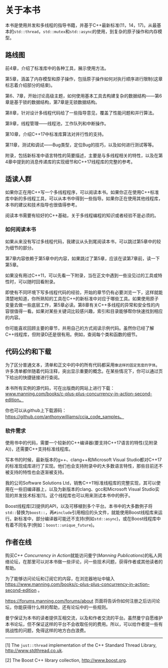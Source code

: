 # 关于本书

本书是使用并发和多线程的指导书籍，并基于C++最新标准(11，14，17)。从最基本的`std::thread`，`std::mutex`和`std::async`的使用，到复杂的原子操作和内存模型。

## 路线图

前4章，介绍了标准库中的各种工具，展示使用方法。

第5章，涵盖了内存模型和原子操作，包括原子操作如何对执行顺序进行限制(这章标志着介绍部分的结束)。

第6、7章，开始讨论高级主题，如何使用基本工具去构建复杂的数据结构——第6章是基于锁的数据结构，第7章是无锁数据结构。

第8章，针对设计多线程代码给了一些指导意见，覆盖了性能问题和并行算法。

第9章，线程管理——线程池，工作队列和中断操作。

第10章，介绍C++17中标准库算法对并行性的支持。

第11章，测试和调试——Bug类型，定位Bug的技巧，以及如何进行测试等等。

附录，包括新标准中语言特性的简要描述，主要是与多线程相关的特性，以及在第4章中提到的消息传递库的实现细节和C++17线程库的完整的参考。

## 适读人群

如果你正在用C++写一个多线程程序，可以阅读本书。如果你正在使用C++标准库中新的多线程工具，可以从本书中得到一些指导。如果你正在使用其他线程库，本书的建议和技术指导也很值得参考。

阅读本书需要有较好的C++基础，关于多线程编程的知识或者经验不是必须的。

### 如何阅读本书

如果从来没有写过多线程代码，我建议从头到尾阅读本书，可以跳过第5章中的较为细节的部分。

第7章内容依赖于第5章中的内容，如果跳过了第5章，应该在读第7章前，读一下第5章。

如果没有用过C++11，可以先看一下附录，当在正文中遇到一些没见过的工具或特性时，可以随时回看附录。

即使有不同环境下写多线程代码的经验，开始的章节仍有必要浏览一下，这样就能清楚地知道，你所熟知的工具在C++的新标准中对应于哪些工具。如果使用原子变量去做一些底层工作，第5章必读。第8章有关C++多线程的异常和安全性的内容很值得一看。如果对某些关键词比较感兴趣，索引和目录能够帮你快速找到相应的内容。

你可能喜欢回顾主要的章节，并用自己的方式阅读示例代码。虽然你已经了解C++线程库，但附录D还是很有用。例如，查阅每个类和函数的细节。

## 代码公约和下载

为了区分普通文本，清单和正文中的中的所有代码都采用`像这样的固定宽度的字体`。许多清单都伴随着代码注释，突出显示重要的概念。在某些情况下，你可以通过页下给出的快捷链接进行查阅。

本书所有实例的源代码，可在出版商的网站上进行下载：www.manning.com/books/c-plus-plus-concurrency-in-action-second-edition。

你也可以从github上下载源码：https://github.com/anthonywilliams/ccia_code_samples。

### 软件需求

使用书中的代码，需要一个较新的C++编译器(要支持C++17语言的特性(见附录A))，还需要C++支持标准线程库。

写本书的时候，最新版本的g++、clang++和Microsoft Visual Studio都对C++17的标准现成库进行了实现。他们也会支持附录中的大多数语言特性，那些目前还不被支持的特性也会逐渐被支持。

我的公司Software Solutions Ltd，销售C++11标准线程库的完整实现，其可以使用在一些旧编译器上，以及为新版本的clang、gcc和Microsoft Visual Studio实现的并发技术标准[1]。这个线程库也可以用来测试本书中的例子。

Boost线程库[2]提供的API，以及可移植到多个平台。本书中的大多数例子将`std::`替换为`boost::`，再`#include`引用相应的头文件，就能使用Boost线程库来运行。新标准中，部分编译器可能还不支持(例如`std::async`)，或在Boost线程库中有着不同名字(例如：`boost::unique_future`)。

## 作者在线

购买*C++ Concurrency in Action*就能访问曼宁(*Manning Publications*)的私人网络论坛，在那里可以对本书做一些评论，问一些技术问题，获得作者或其他读者的帮助。

为了能够访问论坛和订阅它的内容，在浏览器地址中输入 https://www.manning.com/books/c-plus-plus-concurrency-in-action-second-edition 。

https://forums.manning.com/forums/about 页面将告诉你如何注册之后访问论坛，你能获得什么样的帮助，还有论坛中的一些规则。

曼宁保证为本书的读者提供互相交流，以及和作者交流的平台。虽然曼宁自愿维护本书论坛，但不保证这样的平台不会收取任何的费用。所以，可以给作者提一些有挑战性的问题，免得这样的地方白白浪费。

----------

[1] The `just::thread` implementation of the C++ Standard Thread Library, http://www.stdthread.co.uk.

[2] The Boost C++ library collection, http://www.boost.org.
